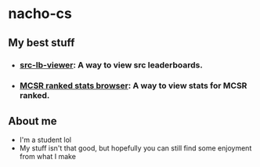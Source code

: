 # nacho-cs

## My best stuff

- ### [src-lb-viewer](https://github.com/nacho-cs/src-lb-viewer): A way to view src leaderboards.
- ### [MCSR ranked stats browser](https://github.com/nacho-cs/nacho-cs.github.io): A way to view stats for MCSR ranked.

## About me

- I'm a student lol
- My stuff isn't that good, but hopefully you can still find some enjoyment from what I make

